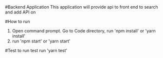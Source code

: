 #Backend Application
This application will provide api to front end to search and add API on

#How to run

1. Open command prompt. Go to Code directory, run 'npm install' or 'yarn install'
2. run 'npm start' or 'yarn start'

#Test
to run test run 'yarn test'
